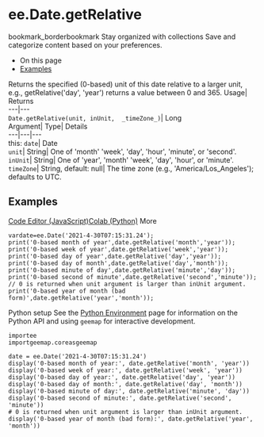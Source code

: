  
#  ee.Date.getRelative 
bookmark_borderbookmark Stay organized with collections  Save and categorize content based on your preferences.
  * On this page
  * [Examples](https://developers.google.com/earth-engine/apidocs/ee-date-getrelative#examples)


Returns the specified (0-based) unit of this date relative to a larger unit, e.g., getRelative('day', 'year') returns a value between 0 and 365. 
Usage| Returns  
---|---  
`Date.getRelative(unit, inUnit,  _timeZone_)`| Long  
Argument| Type| Details  
---|---|---  
this: `date`| Date  
`unit`| String| One of 'month' 'week', 'day', 'hour', 'minute', or 'second'.  
`inUnit`| String| One of 'year', 'month' 'week', 'day', 'hour', or 'minute'.  
`timeZone`| String, default: null| The time zone (e.g., 'America/Los_Angeles'); defaults to UTC.  
## Examples
[Code Editor (JavaScript)](https://developers.google.com/earth-engine/apidocs/ee-date-getrelative#code-editor-javascript-sample)[Colab (Python)](https://developers.google.com/earth-engine/apidocs/ee-date-getrelative#colab-python-sample) More
```
vardate=ee.Date('2021-4-30T07:15:31.24');
print('0-based month of year',date.getRelative('month','year'));
print('0-based week of year',date.getRelative('week','year'));
print('0-based day of year',date.getRelative('day','year'));
print('0-based day of month',date.getRelative('day','month'));
print('0-based minute of day',date.getRelative('minute','day'));
print('0-based second of minute',date.getRelative('second','minute'));
// 0 is returned when unit argument is larger than inUnit argument.
print('0-based year of month (bad form)',date.getRelative('year','month'));
```
Python setup
See the [ Python Environment](https://developers.google.com/earth-engine/guides/python_install) page for information on the Python API and using `geemap` for interactive development.
```
importee
importgeemap.coreasgeemap
```
```
date = ee.Date('2021-4-30T07:15:31.24')
display('0-based month of year:', date.getRelative('month', 'year'))
display('0-based week of year:', date.getRelative('week', 'year'))
display('0-based day of year:', date.getRelative('day', 'year'))
display('0-based day of month:', date.getRelative('day', 'month'))
display('0-based minute of day:', date.getRelative('minute', 'day'))
display('0-based second of minute:', date.getRelative('second', 'minute'))
# 0 is returned when unit argument is larger than inUnit argument.
display('0-based year of month (bad form):', date.getRelative('year', 'month'))
```

